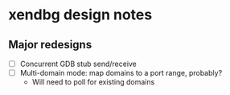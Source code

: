 # xendbg design notes

## Major redesigns
- [ ] Concurrent GDB stub send/receive
- [ ] Multi-domain mode: map domains to a port range, probably?
  - Will need to poll for existing domains
